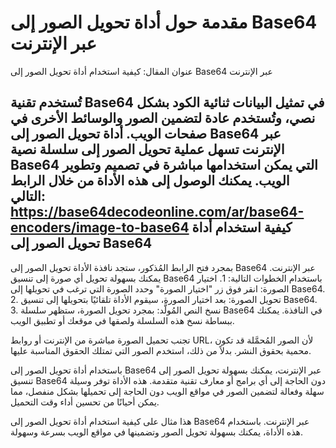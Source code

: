 مقدمة حول أداة تحويل الصور إلى Base64 عبر الإنترنت
==================================================

عنوان المقال: كيفية استخدام أداة تحويل الصور إلى Base64 عبر الإنترنت

تُستخدم تقنية Base64 في تمثيل البيانات ثنائية الكود بشكل نصي، وتُستخدم عادة لتضمين الصور والوسائط الأخرى في صفحات الويب. أداة تحويل الصور إلى Base64 عبر الإنترنت تسهل عملية تحويل الصور إلى سلسلة نصية Base64 التي يمكن استخدامها مباشرة في تصميم وتطوير الويب. يمكنك الوصول إلى هذه الأداة من خلال الرابط التالي: <https://base64decodeonline.com/ar/base64-encoders/image-to-base64> كيفية استخدام أداة تحويل الصور إلى Base64 
-------------------------------------------

بمجرد فتح الرابط المُذكور، ستجد نافذة الأداة تحويل الصور إلى Base64 عبر الإنترنت. يمكنك بسهولة تحويل أي صورة إلى تنسيق Base64 باستخدام الخطوات التالية: 1. اختيار الصورة: انقر فوق زر "اختيار الصورة" وحدد الصورة التي ترغب في تحويلها إلى Base64.
2. تحويل الصورة: بعد اختيار الصورة، سيقوم الأداة تلقائيًا بتحويلها إلى تنسيق Base64.
3. نسخ النص المُولَّد: بمجرد تحويل الصورة، ستظهر سلسلة Base64 في النافذة. يمكنك ببساطة نسخ هذه السلسلة ولصقها في موقعك أو تطبيق الويب.

تجنب تحميل الصورة مباشرة من الإنترنت أو روابط URL، لأن الصور المُحمَّلة قد تكون محمية بحقوق النشر. بدلاً من ذلك، استخدم الصور التي تمتلك الحقوق المناسبة عليها.

باستخدام أداة تحويل الصور إلى Base64 عبر الإنترنت، يمكنك بسهولة تحويل الصور إلى تنسيق Base64 دون الحاجة إلى أي برامج أو معارف تقنية متقدمة. هذه الأداة توفر وسيلة سهلة وفعالة لتضمين الصور في مواقع الويب دون الحاجة إلى تحميلها بشكل منفصل، مما يمكن أحيانًا من تحسين أداء وقت التحميل.

هذا مثال على كيفية استخدام أداة تحويل الصور إلى Base64 عبر الإنترنت. باستخدام هذه الأداة، يمكنك بسهولة تحويل الصور وتضمينها في مواقع الويب بسرعة وسهولة.